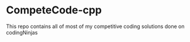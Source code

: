 # CompeteCode-cpp

This repo contains all of most of my competitive coding solutions done on codingNinjas
